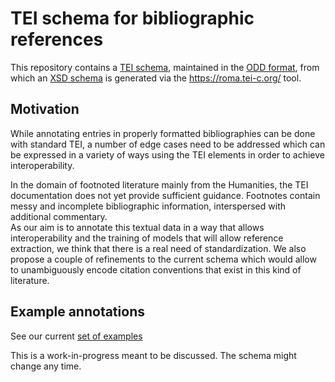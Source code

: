# TEI schema for bibliographic references

This repository contains a [TEI schema](./schema/tei-bib.odd), maintained in the 
[ODD format](https://tei-c.org/guidelines/customization/getting-started-with-p5-odds/), 
from which an [XSD schema](./schema/xsd/document.xsd) is generated via the 
https://roma.tei-c.org/ tool.

## Motivation

While annotating entries in properly formatted bibliographies can be done with
standard TEI, a number of edge cases need to be addressed which can be expressed
in a variety of ways using the TEI elements in order to achieve interoperability.

In the domain of footnoted literature mainly from the Humanities, the TEI 
documentation does not yet provide sufficient guidance. Footnotes contain messy and
incomplete bibliographic information, interspersed with additional commentary.  
As our aim is to annotate this textual data in a way that allows interoperability and 
the training of models that will allow reference extraction, we think that 
there is a real need of standardization. We also propose a couple of refinements 
to the current schema which would allow to unambiguously encode citation conventions 
that exist in this kind of literature. 

## Example annotations

See our current [set of examples](docs/)

This is a work-in-progress meant to be discussed. The schema might change any time.
